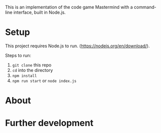 This is an implementation of the code game Mastermind with a command-line interface, built in Node.js.

# Setup

This project requires Node.js to run. (https://nodejs.org/en/download/).

Steps to run:

1. `git clone` this repo
2. `cd` into the directory 
3. `npm install` 
4. `npm run start` or `node index.js`

# About




# Further development